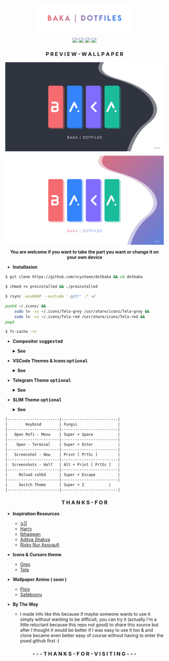 <p align="center"><img width="300" src="preview/dotbaka.png" />

<p align="center"><img src="https://badges.pufler.dev/visits/vcyzteen/dotbaka?style=for-the-badge&label=&color=ffffff&label=visiting" /> <img src="https://img.shields.io/github/repo-size/vcyzteen/dotbaka?style=for-the-badge&label=files&color=ffffff"/> <img src="https://img.shields.io/github/license/vcyzteen/dotbaka?style=for-the-badge&label=licenci&color=ffffff" />
<img src="https://img.shields.io/badge/MAINTAINED-YES-white?style=for-the-badge">
<h3><b><p align="center">P R E V I E W - W A L L P A P E R</p></b></h3>

<p align="center"><img align="center" src="preview/dark.png" />
<p align="center"><img align="center" src="preview/light.png" />

<b><p align="center">You are welcome if you want to take the part you want or change it on your own device</p></b>

* **Installasion**

```sh
$ git clone https://github.com/vcyzteen/dotbaka && cd dotbaka
```
```sh
$ chmod +x preinstalled && ./preinstalled
```
```sh
$ rsync -avxHAXP --exclude '.git*' .* ~/
```
```sh
pushd ~/.icons/ &&
    sudo ln -vs ~/.icons/Tela-grey /usr/share/icons/Tela-grey &&
    sudo ln -vs ~/.icons/Tela-red /usr/share/icons/Tela-red &&
popd
```
```sh
$ fc-cache -rv
```

- **Compositor <kbd>suggested</kbd>**
  <details>
  <summary><strong>See</strong></summary>

  * Instructions for building `picom-ibhagwan` on void linux using `xbps-src`:
    1. Setup the `void-packages` repo:

    ```sh
    $ git clone --depth=1 https://github.com/void-linux/void-packages
    $ cd void-packages
    $ ./xbps-src binary-bootstrap
    $ echo XBPS_ALLOW_RESTRICTED=yes >> etc/conf
    ```
    2. Download the template repo and copy into `srcpkgs`:

    ```sh
    $ git clone https://github.com/ibhagwan/picom-ibhagwan-template
    $ mv picom-ibhagwan-template ./srcpkgs/picom-ibhagwan
    ```
    3. Build & install the package:

    ```sh
    $ ./xbps-src pkg picom-ibhagwan
    $ sudo xbps-install --repository=hostdir/binpkgs picom-ibhagwan 
    ```
    **Note #1:** if you have `xtools` installed you can install the package by running `xi -f picom-ibhagwan` (instead of using `xbps-install`).

    **Note #2:** before installing the package make sure to remove all other `compton|picom` packages with `sudo xbps-remove picom && sudo xbps-remove compton`.
  
  * Picom For Artix [ Aur ] | ```yay -S picom-ibhagwan-git```

- **VSCode Themes & Icons <kbd>optional</kbd>**
  <details>
  <summary><strong>See</strong></summary>
    
    <p align="center"><img src="preview/vscode.png" alt="Atom&Material" align="center"/>
    </p>
    
    <p align="center"><a href="https://github.com/PKief/vscode-material-icon-theme" />I C O N - T H E M E </a> | <a href="https://github.com/akamud/vscode-theme-onedark" /> T H E M E - V S C O D E</a></p>

- **Telegram Theme <kbd>optional</kbd>**
  <details>
  <summary><strong>See</strong></summary>

  <p align="center"><img src="preview/telegram.png" alt="Telegram-Theme" align="center"/>

  <p align="center"><a href="https://github.com/vcyzteen/Telegram-theme" /> T E L E G R A M - T H E M E </a>

- **SLIM Theme <kbd>optional</kbd>**
  <details>
  <summary><strong>See</strong></summary>

  <p align="center"><img src="preview/slim.png" alt="SLIM-Theme" align="center"/>

  <p align="center"><a href="https://drive.google.com/drive/folders/1_Ktq9kGqDi0TNC8Q49AWpLo2HvWkPhnQ" /> S L I M - T H E M E </a>
  
  	* *<b>Installasion See <a href="https://wiki.archlinux.org/title/SLiM">Archwiki<a/></b>*

```
|-----------------------|-------------------------|
|        Keybind        | Fungsi                  |
|-----------------------|-------------------------|
|   Open Rofi - Menu    | Super + Space           |
|-----------------------|-------------------------|
|    Open - Terminal    | Super + Enter	          |
|-----------------------|-------------------------|
|   Screenshot - Now    | Print [ PrtSc ]         |
|-----------------------|-------------------------|
|  Screenshots - Half   | Alt + Print [ PrtSc ]   |
|-----------------------|-------------------------|
|     Reload sxhkd      | Super + Escape          |
|-----------------------|-------------------------|
|     Switch Theme      | Super + Z	          |
|-----------------------|-------------------------|
```
<h3><b><p align="center">T H A N K S - F O R</p></b></h3>

* **Inspiration Resources**
  * [اَدِّيْ](https://github.com/addy-dclxvi)
  * [Harry](https://github.com/owl4ce)
  * [Ibhagwan](https://github.com/ibhagwan)
  * [Aditya Shakya](https://github.com/adi1090x)
  * [Risky Nur Assyaufi](https://github.com/bandithijo)

* **Icons & Cursors theme**
  * [Oreo](https://github.com/varlesh/oreo-cursors)
  * [Tela](https://github.com/vinceliuice/Tela-icon-theme)

* **Wallpaper Anime ( soon )**
  * [Pixiv](https://pixiv.net)
  * [Safebooru](https://safebooru.donmai.us)

* **By The Way**
  * I made info like this because if maybe someone wants to use it simply without wanting to be difficult, you can try it (actually I'm a little reluctant because this repo not good) to share this source but after I thought it would be better if I was easy to use it too & and clone became even better easy of course without having to enter the pswd github first :)

<h3><b><p align="center">- - - T H A N K S - F O R - V I S I T I N G - - -</p></b></h3>
